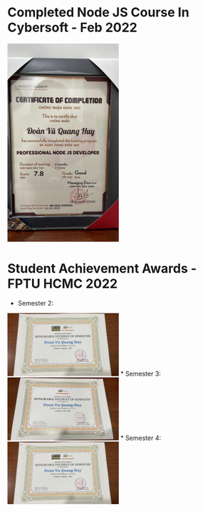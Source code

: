 # Completed Node JS Course  In Cybersoft - Feb 2022
<img src="./nodejs.jpg" alt="cs" width="250" />

# Student Achievement Awards - FPTU HCMC 2022
  * Semester 2: 
<img src="./summer2021.jpg" alt="cs" width="250" />
  * Semester 3: 
<img src="./fall2021.jpg" alt="cs" width="250" />
  * Semester 4: 
<img src="./summer2021.jpg" alt="cs" width="250" />
 
